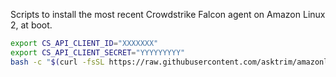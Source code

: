 Scripts to install the most recent Crowdstrike Falcon agent on Amazon Linux 2, at boot.

```bash
export CS_API_CLIENT_ID="XXXXXXX"
export CS_API_CLIENT_SECRET="YYYYYYYYY"
bash -c "$(curl -fsSL https://raw.githubusercontent.com/asktrim/amazonlinux2-setup-crowdstrike-falcon/main/install.sh)"
```
